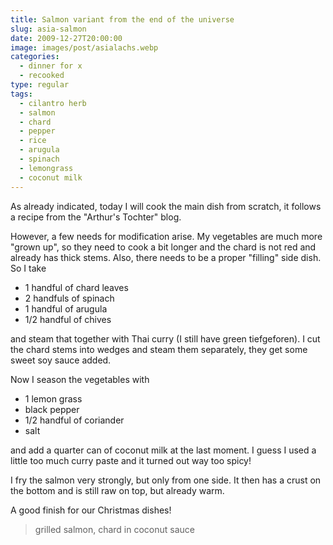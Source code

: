 ```yaml
---
title: Salmon variant from the end of the universe
slug: asia-salmon
date: 2009-12-27T20:00:00
image: images/post/asialachs.webp
categories: 
  - dinner for x
  - recooked
type: regular
tags: 
  - cilantro herb
  - salmon
  - chard
  - pepper
  - rice
  - arugula
  - spinach
  - lemongrass
  - coconut milk
---
```


As already indicated, today I will cook the main dish from scratch, it follows a recipe from the "Arthur's Tochter" blog.

However, a few needs for modification arise. My vegetables are much more "grown up", so they need to cook a bit longer and the chard is not red and already has thick stems. Also, there needs to be a proper "filling" side dish. So I take

* 1 handful of chard leaves 
* 2 handfuls of spinach 
* 1 handful of arugula 
* 1/2 handful of chives

and steam that together with Thai curry (I still have green tiefgeforen). I cut the chard stems into wedges and steam them separately, they get some sweet soy sauce added.

Now I season the vegetables with

* 1 lemon grass 
* black pepper 
* 1/2 handful of coriander 
* salt

and add a quarter can of coconut milk at the last moment. I guess I used a little too much curry paste and it turned out way too spicy!

I fry the salmon very strongly, but only from one side. It then has a crust on the bottom and is still raw on top, but already warm.

A good finish for our Christmas dishes!

> grilled salmon, chard in coconut sauce